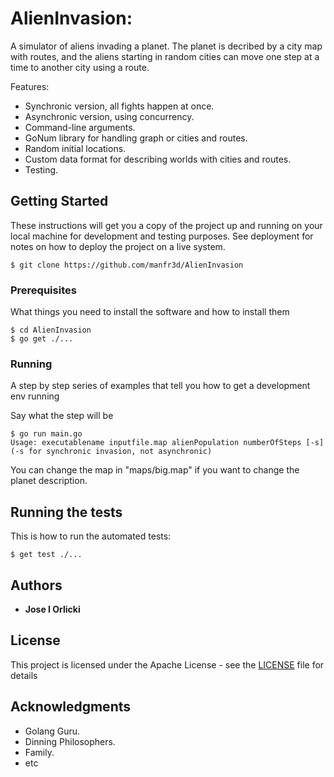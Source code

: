 # AlienInvasion: 

A simulator of aliens invading a planet. The planet is decribed by a city map with routes, and the aliens starting in random
cities can move one step at a time to another city using a route.

Features:

* Synchronic version, all fights happen at once.
* Asynchronic version, using concurrency.
* Command-line arguments.
* GoNum library for handling graph or cities and routes.
* Random initial locations.
* Custom data format for describing worlds with cities and routes.
* Testing.

## Getting Started

These instructions will get you a copy of the project up and running on your local machine 
for development and testing purposes. See deployment for notes on how to deploy the project 
on a live system.

```
$ git clone https://github.com/manfr3d/AlienInvasion
```


### Prerequisites

What things you need to install the software and how to install them

```
$ cd AlienInvasion
$ go get ./...
```

### Running

A step by step series of examples that tell you how to get a development env running

Say what the step will be

```
$ go run main.go
Usage: executablename inputfile.map alienPopulation numberOfSteps [-s]   (-s for synchronic invasion, not asynchronic)
```

You can change the map in "maps/big.map" if you want to change the planet description.

## Running the tests

This is how to run the automated tests:

```
$ get test ./...
```

## Authors

* **Jose I Orlicki** 

## License

This project is licensed under the Apache License - see the [LICENSE](LICENSE) file for details

## Acknowledgments

* Golang Guru.
* Dinning Philosophers.
* Family.
* etc
